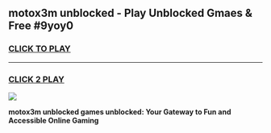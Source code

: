
## motox3m unblocked - Play Unblocked Gmaes & Free #9yoy0
<h3>
<a href="https://news.freeplayer.one?title=motox3m_unblocked&ref=26F">CLICK TO PLAY</a></h3>
<hr>

<h3>
<a href="https://news.freeplayer.one?title=motox3m_unblocked&ref=26F">CLICK 2 PLAY</a>
  
</h3>

<a href="https://news.freeplayer.one?title=motox3m_unblocked&ref=26F/"><img src="https://clearcache.store/games.png"></a>


**motox3m unblocked games unblocked: Your Gateway to Fun and Accessible Online Gaming**
